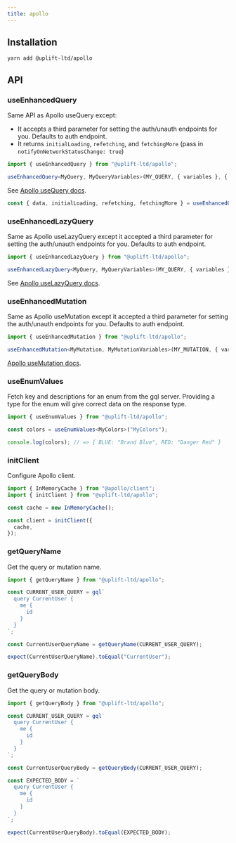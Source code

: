 ```yaml
---
title: apollo
---
```


## Installation

    yarn add @uplift-ltd/apollo

## API

### useEnhancedQuery

Same API as Apollo useQuery except:

- It accepts a third parameter for setting the auth/unauth endpoints for you. Defaults to auth
  endpoint.
- It returns `initialLoading`, `refetching`, and `fetchingMore` (pass in
  `notifyOnNetworkStatusChange: true`)

```ts
import { useEnhancedQuery } from "@uplift-ltd/apollo";

useEnhancedQuery<MyQuery, MyQueryVariables>(MY_QUERY, { variables }, { auth: false });
```

See [Apollo useQuery docs](https://www.apollographql.com/docs/react/api/react/hooks/#usequery).

```ts
const { data, initialLoading, refetching, fetchingMore } = useEnhancedQuery(MY_QUERY, { notifyOnNetworkStatusChange: true};
```

### useEnhancedLazyQuery

Same as Apollo useLazyQuery except it accepted a third parameter for setting the auth/unauth
endpoints for you. Defaults to auth endpoint.

```ts
import { useEnhancedLazyQuery } from "@uplift-ltd/apollo";

useEnhancedLazyQuery<MyQuery, MyQueryVariables>(MY_QUERY, { variables }, { auth: false });
```

See
[Apollo useLazyQuery docs](https://www.apollographql.com/docs/react/api/react/hooks/#uselazyquery).

### useEnhancedMutation

Same as Apollo useMutation except it accepted a third parameter for setting the auth/unauth
endpoints for you. Defaults to auth endpoint.

```ts
import { useEnhancedMutation } from "@uplift-ltd/apollo";

useEnhancedMutation<MyMutation, MyMutationVariables>(MY_MUTATION, { variables }, { auth: false });
```

[Apollo useMutation docs](https://www.apollographql.com/docs/react/api/react/hooks/#usemutation).

### useEnumValues

Fetch key and descriptions for an enum from the gql server. Providing a type for the enum will give
correct data on the response type.

```ts
import { useEnumValues } from "@uplift-ltd/apollo";

const colors = useEnumValues<MyColors>("MyColors");

console.log(colors); // => { BLUE: "Brand Blue", RED: "Danger Red" }
```

### initClient

Configure Apollo client.

```ts
import { InMemoryCache } from "@apollo/client";
import { initClient } from "@uplift-ltd/apollo";

const cache = new InMemoryCache();

const client = initClient({
  cache,
});
```

### getQueryName

Get the query or mutation name.

```ts
import { getQueryName } from "@uplift-ltd/apollo";

const CURRENT_USER_QUERY = gql`
  query CurrentUser {
    me {
      id
    }
  }
`;

const CurrentUserQueryName = getQueryName(CURRENT_USER_QUERY);

expect(CurrentUserQueryName).toEqual("CurrentUser");
```

### getQueryBody

Get the query or mutation body.

```ts
import { getQueryBody } from "@uplift-ltd/apollo";

const CURRENT_USER_QUERY = gql`
  query CurrentUser {
    me {
      id
    }
  }
`;

const CurrentUserQueryBody = getQueryBody(CURRENT_USER_QUERY);

const EXPECTED_BODY = `
  query CurrentUser {
    me {
      id
    }
  }
`;

expect(CurrentUserQueryBody).toEqual(EXPECTED_BODY);
```
